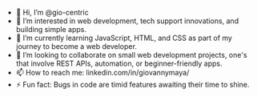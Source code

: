 - 👋 Hi, I’m @gio-centric
- 👀 I’m interested in web development, tech support innovations, and building simple apps.
- 🌱 I’m currently learning JavaScript, HTML, and CSS as part of my journey to become a web developer.
- 💞️ I’m looking to collaborate on small web development projects, one's that involve REST APIs, automation, or beginner-friendly apps.
- 📫 How to reach me: linkedin.com/in/giovannymaya/
- ⚡ Fun fact: Bugs in code are timid features awaiting their time to shine.

<!---
gio-centric/gio-centric is a ✨ special ✨ repository because its `README.md` (this file) appears on your GitHub profile.
You can click the Preview link to take a look at your changes.
--->
